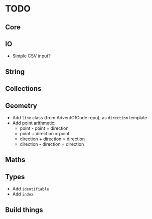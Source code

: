 # TODO

## Core

## IO
* Simple CSV input?

## String

## Collections

## Geometry
* Add `line` class (from AdventOfCode repo), as `direction` template
* Add point arithmetic:
  * point - point = direction
  * point + direction = point
  * direction + direction = direction
  * direction - direction = direction

## Maths

## Types
* Add `identifiable`
* Add `index`

## Build things